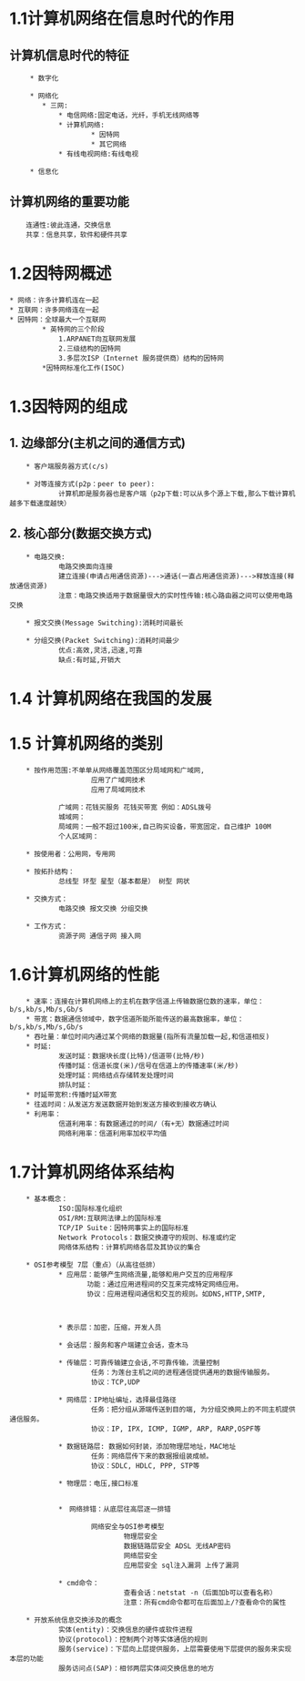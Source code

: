 # 1.1计算机网络在信息时代的作用

## 计算机信息时代的特征
         * 数字化
    
         * 网络化
            * 三网:
                * 电信网络:固定电话，光纤，手机无线网络等
                * 计算机网络:
                        * 因特网
                        * 其它网络
                * 有线电视网络:有线电视

         * 信息化

## 计算机网络的重要功能
        连通性:彼此连通，交换信息
        共享：信息共享，软件和硬件共享



# 1.2因特网概述
    * 网络：许多计算机连在一起
    * 互联网：许多网络连在一起
    * 因特网：全球最大一个互联网
            * 英特网的三个阶段
                1.ARPANET向互联网发展
                2.三级结构的因特网
                3.多层次ISP（Internet 服务提供商）结构的因特网
            *因特网标准化工作(ISOC)


# 1.3因特网的组成
## 1. 边缘部分(主机之间的通信方式)
        * 客户端服务器方式(c/s)

        * 对等连接方式(p2p：peer to peer):
                计算机即是服务器也是客户端（p2p下载:可以从多个源上下载,那么下载计算机越多下载速度越快）

## 2. 核心部分(数据交换方式)
        * 电路交换:
                电路交换面向连接
                建立连接(申请占用通信资源)--->通话(一直占用通信资源)--->释放连接(释放通信资源)
                注意：电路交换适用于数据量很大的实时性传输:核心路由器之间可以使用电路交换             
        
        * 报文交换(Message Switching):消耗时间最长 

        * 分组交换(Packet Switching):消耗时间最少
                优点:高效,灵活,迅速,可靠
                缺点:有时延,开销大

# 1.4 计算机网络在我国的发展
# 1.5 计算机网络的类别
        * 按作用范围:不单单从网络覆盖范围区分局域网和广域网,
                        应用了广域网技术
                        应用了局域网技术

                广域网：花钱买服务 花钱买带宽 例如：ADSL拨号
                城域网：
                局域网：一般不超过100米,自己购买设备，带宽固定，自己维护 100M 
                个人区域网：
        
        * 按使用者：公用网，专用网

        * 按拓扑结构：
                总线型 环型 星型（基本都是） 树型 网状

        * 交换方式：
                电路交换 报文交换 分组交换

        * 工作方式：
                资源子网 通信子网 接入网

# 1.6计算机网络的性能
        * 速率：连接在计算机网络上的主机在数字信道上传输数据位数的速率，单位：b/s,kb/s,Mb/s,Gb/s
        * 带宽：数据通信领域中，数字信道所能所能传送的最高数据率，单位：b/s,kb/s,Mb/s,Gb/s
        * 吞吐量：单位时间内通过某个网络的数据量(指所有流量加载一起,和信道相反)
        * 时延:
                发送时延：数据块长度(比特)/信道带(比特/秒)
                传播时延：信道长度(米)/信号在信道上的传播速率(米/秒)
                处理时延：网络结点存储转发处理时间
                排队时延：
        * 时延带宽积:传播时延X带宽
        * 往返时间：从发送方发送数据开始到发送方接收到接收方确认
        * 利用率：
                信道利用率：有数据通过的时间/（有+无）数据通过时间
                网络利用率：信道利用率加权平均值

# 1.7计算机网络体系结构
        * 基本概念：
                ISO:国际标准化组织
                OSI/RM:互联网法律上的国际标准
                TCP/IP Suite：因特网事实上的国际标准
                Network Protocols：数据交换遵守的规则、标准或约定
                网络体系结构：计算机网络各层及其协议的集合
        
        * OSI参考模型 7层（重点）（从高往低排）
                * 应用层：能够产生网络流量,能够和用户交互的应用程序
                       功能：通过应用进程间的交互来完成特定网络应用。
                       协议：应用进程间通信和交互的规则。如DNS,HTTP,SMTP,



                * 表示层：加密，压缩，开发人员

                * 会话层：服务和客户端建立会话，查木马

                * 传输层：可靠传输建立会话,不可靠传输，流量控制
                        任务：为莲台主机之间的进程通信提供通用的数据传输服务。
                        协议：TCP,UDP

                * 网络层：IP地址编址，选择最佳路径
                        任务：把分组从源端传送到目的端, 为分组交换网上的不同主机提供通信服务。
                        协议：IP, IPX, ICMP, IGMP, ARP, RARP,OSPF等

                * 数据链路层: 数据如何封装，添加物理层地址，MAC地址
                        任务：网络层传下来的数据报组装成帧。
                        协议：SDLC, HDLC, PPP, STP等

                * 物理层：电压,接口标准


                *　网络排错：从底层往高层逐一排错

                        网络安全与OSI参考模型
                                物理层安全
                                数据链路层安全 ADSL 无线AP密码
                                网络层安全
                                应用层安全 sql注入漏洞 上传了漏洞
                
                * cmd命令：
                                查看会话：netstat -n（后面加b可以查看名称）
                                注意：所有cmd命令都可在后面加上/?查看命令的属性
        
        * 开放系统信息交换涉及的概念
                实体(entity)：交换信息的硬件或软件进程
                协议(protocol)：控制两个对等实体通信的规则
                服务(service)：下层向上层提供服务，上层需要使用下层提供的服务来实现本层的功能
                服务访问点(SAP)：相邻两层实体间交换信息的地方





        
